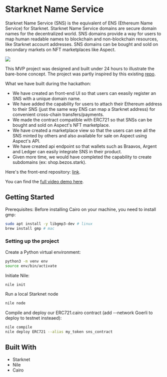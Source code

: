# Starknet Name Service
Starknet Name Service (SNS) is the equivalent of ENS (Ethereum Name Service) for Starknet. Starknet Name Service domains are secure domain names for the decentralized world. SNS domains provide a way for users to map human readable names to blockchain and non-blockchain resources, like Starknet account addresses. SNS domains can be bought and sold on secondary markets on NFT marketplaces like Aspect.

![](superConnector.gif)

This MVP project was designed and built under 24 hours to illustrate the bare-bone concept. The project was partly inspired by this existing [repo](https://github.com/Starkware-Naming-Service/sns95/blob/main/src/contracts/sns.cairo).

What we have built during the hackathon:
* We have created an front-end UI so that users can eeasily register an SNS with a unique domain name.
* We have added the capability for users to attach their Ethereum address to their SNS (just the same way ENS can map a Starknet address) for convenient cross-chain transfers/payments.
* We made the contract compatible with ERC721 so that SNSs can be bought and sold on Aspect's NFT marketplace.
* We have created a marketplace view so that the users can see all the SNS minted by others and also available for sale on Aspect using Aspect's API.
* We have created api endpoint so that wallets such as Braavos, Argent and Ledger can easily integrate SNS in their product.
* Given more time, we would have completed the capability to create subdomains (ex: shop.bezos.stark).

Here's the front-end repository: [link](https://github.com/Starkware-Naming-Service/sns95).

You can find the [full video demo here](https://www.youtube.com/watch?v=ulhKXHfgbMw).

## Getting Started
Prerequisites:
Before installing Cairo on your machine, you need to install gmp:

```sh
sudo apt install -y libgmp3-dev # linux
brew install gmp # mac
```

### Setting up the project

Create a Python virtual environment:
```sh
python3 -m venv env
source env/bin/activate
```

Initiate Nile:
```sh
nile init
```

Run a local Starknet node
```sh
nile node
```

Compile and deploy our ERC721.cairo contract (add --network Goerli to deploy to testnet insteaed):
```sh
nile compile
nile deploy ERC721 --alias my_token sns_contract
```

## Built With
* Starknet
* Nile
* Cairo
